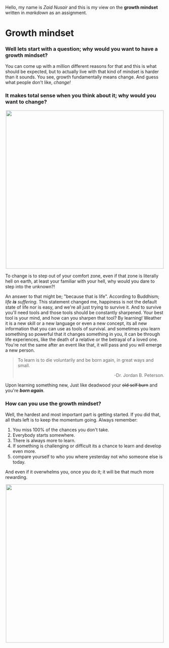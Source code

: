 
Hello, my name is *Zaid Nusair* and this is my view on the **growth mindset** written in *markdown* as an assignment.

# Growth mindset


### Well lets start with a question; why would you want to have a growth mindset?

You can come up with a million different reasons for that and this is what should be expected, but to actually live with that kind of mindset is harder than it sounds.
You see, growth fundamentally means change. And guess what people don't like, *change!* 

### It makes total sense when you think about it; why would you want to change? 
<div align="center"><img src="https://p1.pxfuel.com/preview/866/126/442/waldsterben-dead-death-dead-trees-royalty-free-thumbnail.jpg" width="500"></div>

To change is to step out of your comfort zone, even if that zone is literally hell on earth, at least your familiar with your hell, why would you dare to step into the unknown?!

An answer to that might be; "because that is life". According to Buddhism; *life **is** suffering*. This statement changed me, happiness is not the default state of life nor is easy, and we're all just trying to survive it.
And to survive you'll need tools and those tools should be constantly sharpened. Your best tool is your mind, and how can you sharpen that tool? By learning! Weather it is a new skill or a new language or even a new concept, its all new information that you can use as tools of survival. and sometimes you learn something so powerful that it changes something in you, it can be through life experiences, like the death of a relative or the betrayal of a loved one. You're not the same after an event like that, it will pass and you will emerge a new person.

> To learn is to die voluntarily and be born again, in great ways and small.  <div align="right"> -Dr. Jordan B. Peterson.</div>

Upon learning something new, Just like deadwood your ~~old self burn~~ and you're ***born again***. 

### How can you use the growth mindset?
Well, the hardest and most important part is getting started. If you did that, all thats left is to keep the momentum going. 
Always remember:

1. You miss 100% of the chances you don't take.
2. Everybody starts somewhere. 
3. There is always more to learn.
4. If something is challenging or difficult its a chance to learn and develop even more.
5. compare yourself to who you where yesterday not who someone else is today.

And even if it overwhelms you, once you do it; it will be that much more rewarding.
<div align="center"><img src="https://encrypted-tbn0.gstatic.com/images?q=tbn%3AANd9GcTOSgHjXwrYUj1vS_hxfHbqr6eis5AvxSnnf-xnxoEDjyjvIwXi&usqp=CAU" width="500"></div>




